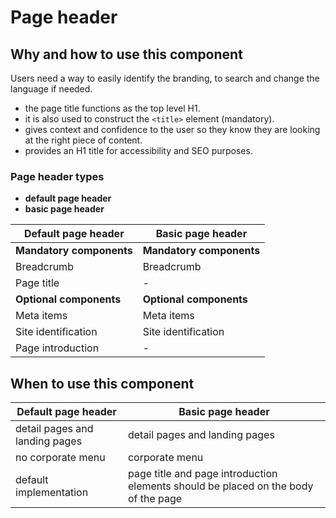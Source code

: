 # Page header

## Why and how to use this component

Users need a way to easily identify the branding, to search and change the language if needed.

- the page title functions as the top level H1.
- it is also used to construct the `<title>` element (mandatory).
- gives context and confidence to the user so they know they are looking at the right piece of content.
- provides an H1 title for accessibility and SEO purposes.

### Page header types

- **default page header**
- **basic page header**

| Default page header | Basic page header |
|------------|------------|
| **Mandatory components** | **Mandatory components** |
| Breadcrumb	| Breadcrumb |
| Page title | - |
| **Optional components** | **Optional components** |
| Meta items	| Meta items |
| Site identification	| Site identification |
| Page introduction |	- |

## When to use this component

| Default page header  | Basic page header |
| --------------- | ---------- |
| detail pages and landing pages | detail pages and landing pages |
| no corporate menu | corporate menu |
| default implementation | page title and page introduction elements should be placed on the body of the page |
